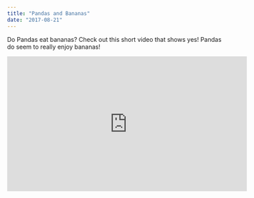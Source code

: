 ```yaml
---
title: "Pandas and Bananas"
date: "2017-08-21"
---
```


Do Pandas eat bananas? Check out this short video that shows yes! Pandas do seem to really enjoy bananas!

<iframe width="560" height="315" src="https://www.youtube.com/embed/4SZl1r2O_bY" frameborder="0" allowfullscreen></iframe>
